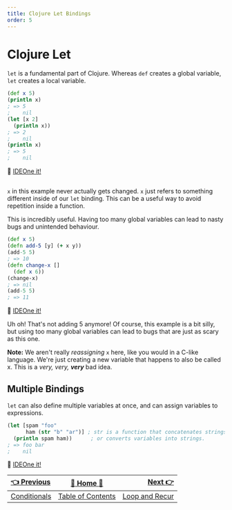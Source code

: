 ```yaml
---
title: Clojure Let Bindings
order: 5
---
```

# Clojure Let

`let` is a fundamental part of Clojure. Whereas `def` creates a global variable, `let` creates a local variable.

```clojure
(def x 5)
(println x)
; => 5
;    nil
(let [x 2]
  (println x))
; => 2
;    nil
(println x)
; => 5
;    nil
```

:rocket: [IDEOne it!](https://ideone.com/xcNth2)

##  

`x` in this example never actually gets changed. `x` just refers to something different inside of our `let` binding. This can be a useful way to avoid repetition inside a function.

This is incredibly useful. Having too many global variables can lead to nasty bugs and unintended behaviour.

```clojure
(def x 5)
(defn add-5 [y] (+ x y))
(add-5 5)
; => 10
(defn change-x []
  (def x 6))
(change-x)
; => nil
(add-5 5)
; => 11
```

:rocket: [IDEOne it!](https://ideone.com/MFjA3C)

Uh oh! That's not adding 5 anymore! Of course, this example is a bit silly, but using too many global variables can lead to bugs that are just as scary as this one.

**Note:** We aren't really _reassigning_ `x` here, like you would in a C-like language. We're just creating a new variable that happens to also be called x. This is a _very, very, **very**_ bad idea.

## Multiple Bindings

`let` can also define multiple variables at once, and can assign variables to expressions.

```clojure
(let [spam "foo"
      ham (str "b" "ar")] ; str is a function that concatenates strings
  (println spam ham))      ; or converts variables into strings.
; => foo bar
;    nil
```

:rocket: [IDEOne it!](https://ideone.com/y5EBIM)


| [:point_left: Previous](Clojure-Conditionals) | [:book: Home :book:](Clojure) | [Next :point_right:](Clojure-Loop-Recur)|
|:---|:---:|----:|
| [Conditionals](Clojure-Conditionals) | [Table of Contents](Clojure) | [Loop and Recur](Clojure-Loop-Recur)|
